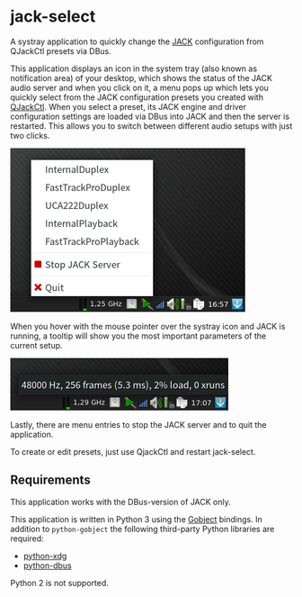 # jack-select

A systray application to quickly change the [JACK] configuration from
QJackCtl presets via DBus.

This application displays an icon in the system tray (also known as
notification area) of your desktop, which shows the status of the JACK audio
server and when you click on it, a menu pops up which lets you quickly select
from the JACK configuration presets you created with [QJackCtl]. When you
select a preset, its JACK engine and driver configuration settings are loaded
via DBus into JACK and then the server is restarted. This allows you to switch
between different audio setups with just two clicks.

![Screenshot of the pop menu](screenshot.png)

When you hover with the mouse pointer over the systray icon and JACK is
running, a tooltip will show you the most important parameters of the current
setup.

![Server status tooltip](tooltip.png)

Lastly, there are menu entries to stop the JACK server and to quit the
application.

To create or edit presets, just use QjackCtl and restart jack-select.


Requirements
------------

This application works with the DBus-version of JACK only.

This application is written in Python 3 using the [Gobject] bindings. In
addition to `python-gobject` the following third-party Python libraries are
required:

* [python-xdg](http://freedesktop.org/Software/pyxdg)
* [python-dbus](https://www.freedesktop.org/wiki/Software/DBusBindings/)

Python 2 is not supported.


[JACK]: http://jackaudio.org/
[GObject]: https://wiki.gnome.org/Projects/PyGObject
[QJackCtl]: http://qjackctl.sourceforge.net/
